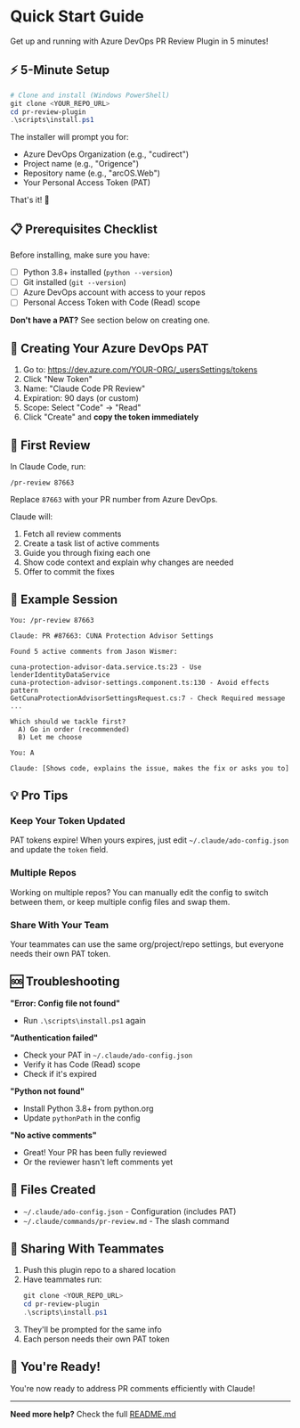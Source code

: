 # Quick Start Guide

Get up and running with Azure DevOps PR Review Plugin in 5 minutes!

## ⚡ 5-Minute Setup

```powershell
# Clone and install (Windows PowerShell)
git clone <YOUR_REPO_URL>
cd pr-review-plugin
.\scripts\install.ps1
```

The installer will prompt you for:
- Azure DevOps Organization (e.g., "cudirect")
- Project name (e.g., "Origence")
- Repository name (e.g., "arcOS.Web")
- Your Personal Access Token (PAT)

That's it! 🎉

## 📋 Prerequisites Checklist

Before installing, make sure you have:

- [ ] Python 3.8+ installed (`python --version`)
- [ ] Git installed (`git --version`)
- [ ] Azure DevOps account with access to your repos
- [ ] Personal Access Token with Code (Read) scope

**Don't have a PAT?** See section below on creating one.

## 🔑 Creating Your Azure DevOps PAT

1. Go to: https://dev.azure.com/YOUR-ORG/_usersSettings/tokens
2. Click "New Token"
3. Name: "Claude Code PR Review"
4. Expiration: 90 days (or custom)
5. Scope: Select "Code" → "Read"
6. Click "Create" and **copy the token immediately**

## 🎯 First Review

In Claude Code, run:
```
/pr-review 87663
```

Replace `87663` with your PR number from Azure DevOps.

Claude will:
1. Fetch all review comments
2. Create a task list of active comments
3. Guide you through fixing each one
4. Show code context and explain why changes are needed
5. Offer to commit the fixes

## 🚀 Example Session

```
You: /pr-review 87663

Claude: PR #87663: CUNA Protection Advisor Settings

Found 5 active comments from Jason Wismer:

cuna-protection-advisor-data.service.ts:23 - Use lenderIdentityDataService
cuna-protection-advisor-settings.component.ts:130 - Avoid effects pattern
GetCunaProtectionAdvisorSettingsRequest.cs:7 - Check Required message
...

Which should we tackle first?
  A) Go in order (recommended)
  B) Let me choose

You: A

Claude: [Shows code, explains the issue, makes the fix or asks you to]
```

## 💡 Pro Tips

### Keep Your Token Updated
PAT tokens expire! When yours expires, just edit `~/.claude/ado-config.json` and update the `token` field.

### Multiple Repos
Working on multiple repos? You can manually edit the config to switch between them, or keep multiple config files and swap them.

### Share With Your Team
Your teammates can use the same org/project/repo settings, but everyone needs their own PAT token.

## 🆘 Troubleshooting

**"Error: Config file not found"**
- Run `.\scripts\install.ps1` again

**"Authentication failed"**
- Check your PAT in `~/.claude/ado-config.json`
- Verify it has Code (Read) scope
- Check if it's expired

**"Python not found"**
- Install Python 3.8+ from python.org
- Update `pythonPath` in the config

**"No active comments"**
- Great! Your PR has been fully reviewed
- Or the reviewer hasn't left comments yet

## 📁 Files Created

- `~/.claude/ado-config.json` - Configuration (includes PAT)
- `~/.claude/commands/pr-review.md` - The slash command

## 🤝 Sharing With Teammates

1. Push this plugin repo to a shared location
2. Have teammates run:
   ```powershell
   git clone <YOUR_REPO_URL>
   cd pr-review-plugin
   .\scripts\install.ps1
   ```
3. They'll be prompted for the same info
4. Each person needs their own PAT token

## 🎉 You're Ready!

You're now ready to address PR comments efficiently with Claude!

---

**Need more help?** Check the full [README.md](README.md)
